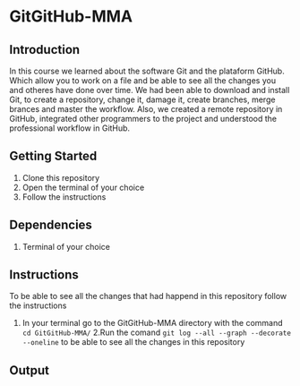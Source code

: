 # GitGitHub-MMA


## Introduction

In this course we learned about the software Git and the plataform GitHub. Which allow you to work on a file and be able to see all the changes you and otheres have done over time. We had been able to download and install Git, to create a repository, change it, damage it, create branches, merge brances and master the workflow. Also, we created a remote repository in GitHub, integrated other programmers to the project and understood the professional workflow in GitHub.

## Getting Started

1. Clone this repository
2. Open the terminal of your choice
3. Follow the instructions

## Dependencies

1. Terminal of your choice

## Instructions

To be able to see all the changes that had happend in this repository follow the instructions

1. In your terminal go to the GitGitHub-MMA directory with the command `cd GitGitHub-MMA/`
2.Run the comand `git log --all --graph --decorate --oneline` to be able to see all the changes in this repository 

## Output
